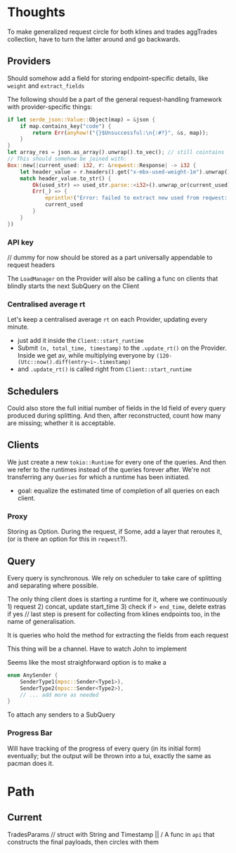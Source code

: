 # Thoughts
To make generalized request circle for both klines and trades aggTrades collection, have to turn the latter around and go backwards.

## Providers
Should somehow add a field for storing endpoint-specific details, like `weight` and `extract_fields`

The following should be a part of the general request-handling framework with provider-specific things:
```rust
if let serde_json::Value::Object(map) = &json {
    if map.contains_key("code") {
        return Err(anyhow!("{}$Unsuccessful:\n{:#?}", &s, map));
    }
}
let array_res = json.as_array().unwrap().to_vec(); // still cointains `serde_json::Value` objects. And as such, we don't care which exactly
// This should somehow be joined with:
Box::new(|current_used: i32, r: &reqwest::Response| -> i32 {
    let header_value = r.headers().get("x-mbx-used-weight-1m").unwrap();
    match header_value.to_str() {
        Ok(used_str) => used_str.parse::<i32>().unwrap_or(current_used),
        Err(_) => {
            eprintln!("Error: failed to extract new used from reqwest::Response");
            current_used
        }
    }
})

```
### API key
// dummy for now
should be stored as a part universally appendable to request headers

The `LoadManager` on the Provider will also be calling a func on clients that blindly starts the next SubQuery on the Client

### Centralised average rt
Let's keep a centralised average `rt` on each Provider, updating every minute.

- just add it inside the `Client::start_runtime`
- Submit `(n, total_time, timestamp)` to the `.update_rt()` on the Provider. Inside we get av, while multiplying everyone by `(120-(Utc::now().diff(entry~i~.timestamp)`
- and `.update_rt()` is called right from `Client::start_runtime`

## Schedulers
Could also store the full initial number of fields in the Id field of every query produced during splitting.
And then, after reconstructed, count how many are missing; whether it is acceptable.

## Clients
We just create a new `tokio::Runtime` for every one of the queries. And then we refer to the runtimes instead of the queries forever after.
We're not transferring any `Queries` for which a runtime has been initiated.

- goal: equalize the estimated time of completion of all queries on each client.

### Proxy
Storing as Option<String>.
During the request, if Some, add a layer that reroutes it, (or is there an option for this in `reqwest`?).

## Query
Every query is synchronous. We rely on scheduler to take care of splitting and separating where possible.

The only thing client does is starting a runtime for it, where we continuously 1) request 2) concat, update start_time 3) check if `> end_time`, delete extras if yes
  // last step is present for collecting from klines endpoints too, in the name of generalisation.

It is queries who hold the method for extracting the fields from each request

This thing will be a channel. Have to watch John to implement

Seems like the most straighforward option is to make a
```rust
enum AnySender {
    SenderType1(mpsc::Sender<Type1>),
    SenderType2(mpsc::Sender<Type2>),
    // ... add more as needed
}
```
To attach any senders to a SubQuery

### Progress Bar
Will have tracking of the progress of every query (in its initial form) eventually; but the output will be thrown into a tui, exactly the same as pacman does it.

# Path
## Current
TradesParams // struct with String and Timestamp
 ||
 \/
A func in `api` that constructs the final payloads, then circles with them
